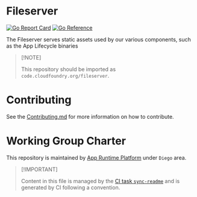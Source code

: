 # Fileserver

[![Go Report
Card](https://goreportcard.com/badge/code.cloudfoundry.org/fileserver)](https://goreportcard.com/report/code.cloudfoundry.org/fileserver)
[![Go
Reference](https://pkg.go.dev/badge/code.cloudfoundry.org/fileserver.svg)](https://pkg.go.dev/code.cloudfoundry.org/fileserver)

The Fileserver serves static assets used by our various components, such
as the App Lifecycle binaries

> \[!NOTE\]
>
> This repository should be imported as
> `code.cloudfoundry.org/fileserver`.

# Contributing

See the [Contributing.md](./.github/CONTRIBUTING.md) for more
information on how to contribute.

# Working Group Charter

This repository is maintained by [App Runtime
Platform](https://github.com/cloudfoundry/community/blob/main/toc/working-groups/app-runtime-platform.md)
under `Diego` area.

> \[!IMPORTANT\]
>
> Content in this file is managed by the [CI task
> `sync-readme`](https://github.com/cloudfoundry/wg-app-platform-runtime-ci/blob/main/shared/tasks/sync-readme/metadata.yml)
> and is generated by CI following a convention.
